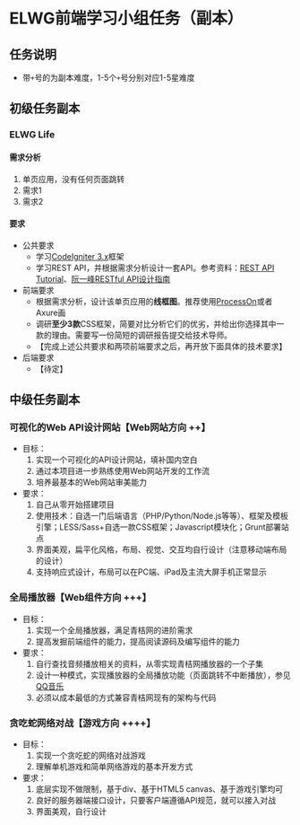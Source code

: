 ELWG前端学习小组任务（副本）
=====

## 任务说明

* 带`+`号的为副本难度，1-5个`+`号分别对应1-5星难度

## 初级任务副本

### ELWG Life

#### 需求分析

1. 单页应用，没有任何页面跳转
2. 需求1
3. 需求2

#### 要求

* 公共要求
    * 学习[CodeIgniter 3.x](http://codeigniter.org.cn/user_guide/)框架
    * 学习REST API，并根据需求分析设计一套API。参考资料：[REST API Tutorial](http://www.restapitutorial.com/)、[阮一峰RESTful API设计指南](http://www.ruanyifeng.com/blog/2014/05/restful_api.html)
* 前端要求
    * 根据需求分析，设计该单页应用的**线框图**。推荐使用[ProcessOn](https://www.processon.com/i/56653f6be4b0fd92998feae3)或者Axure画
    * 调研**至少3款**CSS框架，简要对比分析它们的优劣，并给出你选择其中一款的理由。需要写一份简短的调研报告提交给技术导师。
    * 【完成上述公共要求和两项前端要求之后，再开放下面具体的技术要求】
* 后端要求
    * 【待定】

## 中级任务副本

### 可视化的Web API设计网站【Web网站方向 ++】

* 目标：
    1. 实现一个可视化的API设计网站，填补国内空白
    2. 通过本项目进一步熟练使用Web网站开发的工作流
    3. 培养最基本的Web网站审美能力
* 要求：
    1. 自己从零开始搭建项目
    2. 使用技术：自选一门后端语言（PHP/Python/Node.js等等）、框架及模板引擎；LESS/Sass+自选一款CSS框架；Javascript模块化；Grunt部署站点
    3. 界面美观，扁平化风格，布局、视觉、交互均自行设计（注意移动端布局的设计）
    4. 支持响应式设计，布局可以在PC端、iPad及主流大屏手机正常显示

### 全局播放器【Web组件方向 +++】

* 目标：
    1. 实现一个全局播放器，满足青桔网的进阶需求
    2. 提高发掘前端组件的能力，提高阅读源码及编写组件的能力
* 要求：
    1. 自行查找音频播放相关的资料，从零实现青桔网播放器的一个子集
    2. 设计一种模式，实现播放器的全局播放功能（页面跳转不中断播放），参见[QQ音乐](http://y.qq.com/)
    3. 必须以成本最低的方式兼容青桔网现有的架构与代码

### 贪吃蛇网络对战【游戏方向 ++++】

* 目标：
    1. 实现一个贪吃蛇的网络对战游戏
    2. 理解单机游戏和简单网络游戏的基本开发方式
* 要求：
    1. 底层实现不做限制，基于div、基于HTML5 canvas、基于游戏引擎均可
    2. 良好的服务器端接口设计，只要客户端遵循API规范，就可以接入对战
    3. 界面美观，自行设计
